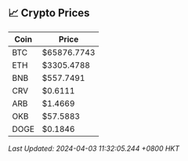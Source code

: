 ## 📈 Crypto Prices

| Coin | Price |
| ---- | ----- |
| BTC | $65876.7743 |
| ETH | $3305.4788 |
| BNB | $557.7491 |
| CRV | $0.6111 |
| ARB | $1.4669 |
| OKB | $57.5883 |
| DOGE | $0.1846 |

_Last Updated: 2024-04-03 11:32:05.244 +0800 HKT_
